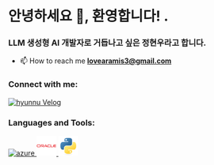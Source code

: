 <h1 align="left">안녕하세요 👋, 환영합니다! .</h1>
<h3 align="left">LLM 생성형 AI 개발자로 거듭나고 싶은 정현우라고 합니다.</h3>

- 📫 How to reach me **lovearamis3@gmail.com**

<h3 align="left">Connect with me:</h3>
<p align="left">
  <a href="https://velog.io/@hyunnu/posts" target="blank">
    <img align="center" src="https://cdn.icon-icons.com/icons2/3261/PNG/512/velog_logo_icon_206966.png" alt="hyunnu Velog" height="30" width="40" />
  </a>
</p>

<h3 align="left">Languages and Tools:</h3>
<p align="left"> <a href="https://azure.microsoft.com/en-in/" target="_blank" rel="noreferrer"> <img src="https://www.vectorlogo.zone/logos/microsoft_azure/microsoft_azure-icon.svg" alt="azure" width="40" height="40"/> </a> <a href="https://www.oracle.com/" target="_blank" rel="noreferrer"> <img src="https://raw.githubusercontent.com/devicons/devicon/master/icons/oracle/oracle-original.svg" alt="oracle" width="40" height="40"/> </a> <a href="https://www.python.org" target="_blank" rel="noreferrer"> <img src="https://raw.githubusercontent.com/devicons/devicon/master/icons/python/python-original.svg" alt="python" width="40" height="40"/> </a> </p>
